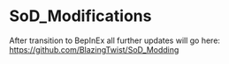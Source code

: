 # SoD_Modifications

After transition to BepInEx all further updates will go here: https://github.com/BlazingTwist/SoD_Modding
